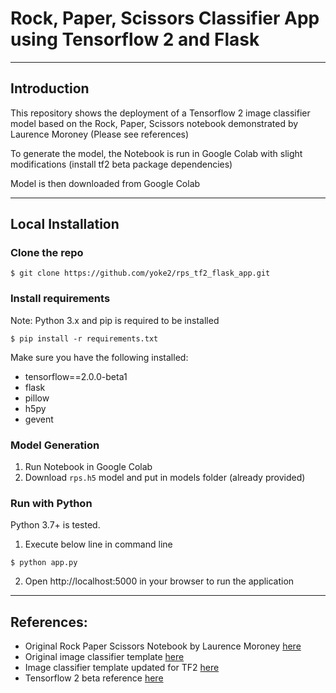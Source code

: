 # Rock, Paper, Scissors Classifier App using Tensorflow 2 and Flask

------------------
## Introduction

This repository shows the deployment of a Tensorflow 2 image classifier model
based on the Rock, Paper, Scissors notebook demonstrated by Laurence Moroney
(Please see references)

To generate the model, the Notebook is run in Google Colab with slight
modifications (install tf2 beta package dependencies)

Model is then downloaded from Google Colab

------------------

## Local Installation

### Clone the repo

```
$ git clone https://github.com/yoke2/rps_tf2_flask_app.git
```

### Install requirements

Note: Python 3.x and pip is required to be installed

```
$ pip install -r requirements.txt
```
Make sure you have the following installed:
- tensorflow==2.0.0-beta1
- flask
- pillow
- h5py
- gevent

### Model Generation
1. Run Notebook in Google Colab
2. Download `rps.h5` model and put in models folder (already provided)

### Run with Python

Python 3.7+ is tested.

1. Execute below line in command line

```
$ python app.py
```

2. Open http://localhost:5000 in your browser to run the application
-------------------

## References:
- Original Rock Paper Scissors Notebook by Laurence Moroney [here](https://github.com/lmoroney/io19/tree/master/Zero%20to%20Hero)
- Original image classifier template [here](https://github.com/mtobeiyf/keras-flask-deploy-webapp)
- Image classifier template updated for TF2 [here](https://github.com/yoke2/tf2-keras-flask-deploy-webapp)
- Tensorflow 2 beta reference [here](https://www.tensorflow.org/beta)
